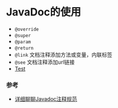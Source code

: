 # JavaDoc的使用

* `@override`
* `@super`
* `@param`
* `@return`
* `@link` 文档注释添加方法或变量，内联标签
* `@see` 文档注释添加url链接
* <a href="<url>">Test</a>


### 参考
* [详细聊聊Javadoc注释规范](https://blog.csdn.net/garfielder007/article/details/54959597)